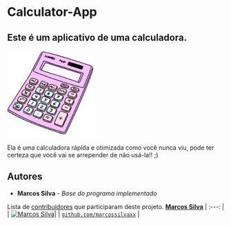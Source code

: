 # Calculator-App

## Este é um aplicativo de uma calculadora.

<img src="https://github.com/bielmenezesc/calculator-app/blob/master/calculator.gif" alt="drawing" width="200"/>

Ela é uma calculadora rápida e otimizada como você nunca viu, pode ter certeza que você vai se arrepender de não usá-la!! ;) 

## Autores

* **Marcos Silva** - *Base do programa implementado*

Lista de [contribuidores](https://github.com/marcossilvaxx/calculator-app/contributors) que participaram deste projeto.
<a href="https://github.com/marcossilvaxx" target="_blank">**Marcos Silva**</a> 
| :---: |
| [![Marcos Silva](https://avatars0.githubusercontent.com/u/20626761?s=400&u=3c6268b8f5ed533fc116536f1a20fdf46c5edc93&v=4)](https://github.com/marcossilvaxx)|
| <a href="https://github.com/marcossilvaxx" target="_blank">`github.com/marcossilvaxx`</a> |
